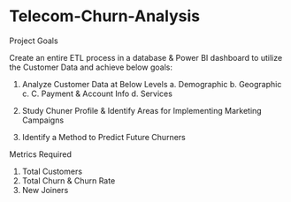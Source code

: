 # Telecom-Churn-Analysis

Project Goals

Create an entire ETL process in a database & Power BI dashboard to utilize the Customer Data and achieve below goals:

1.	Analyze Customer Data at Below Levels
a.	Demographic
b.	Geographic
c.	C. Payment & Account Info
d.	Services

2.	Study Chuner Profile & Identify Areas for Implementing Marketing Campaigns

3.	Identify a Method to Predict Future Churners

Metrics Required
1.	Total Customers
2.	Total Churn & Churn Rate
3.	New Joiners

